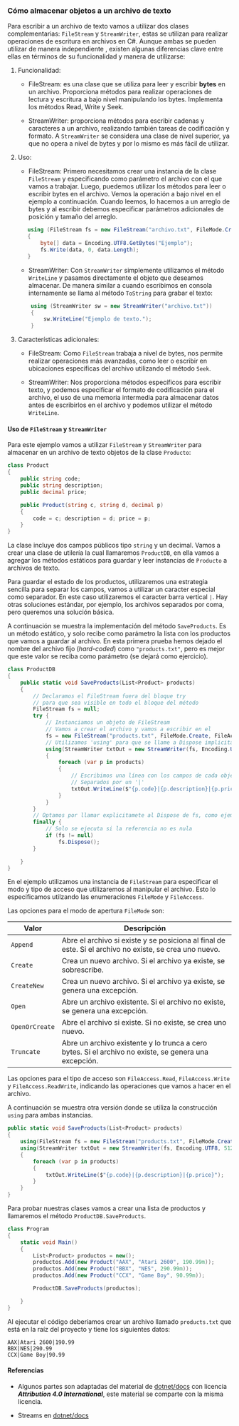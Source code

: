 ### Cómo almacenar objetos a un archivo de texto

Para escribir a un archivo de texto vamos a utilizar dos clases
complementarias: `FileStream` y `StreamWriter`, estas se utilizan para realizar
operaciones de escritura en archivos en C#. Aunque ambas se pueden utilizar de
manera independiente , existen algunas diferencias clave entre ellas en
términos de su funcionalidad y manera de utilizarse:

1. Funcionalidad:
    * FileStream: es una clase que se utiliza para leer y escribir **bytes** en
      un archivo. Proporciona métodos para realizar operaciones de lectura y
      escritura a bajo nivel manipulando los bytes. Implementa los métodos Read,
      Write y Seek.

    * StreamWriter: proporciona métodos para escribir cadenas y caracteres a un
      archivo, realizando también tareas de codificación y formato. A
      `StreamWriter` se considera una clase de nivel superior, ya que no opera a
      nivel de bytes y por lo mismo es más fácil de utilizar.

2. Uso:
   - FileStream: Primero necesitamos crear una
     instancia de la clase `FileStream` y especificando como parámetro el archivo con el que 
     vamos a trabajar. Luego, puedemos utilizar los
     métodos para leer o escribir bytes en el
     archivo. Vemos la operación a bajo nivel en el ejemplo a continuación. Cuando leemos, lo hacemos
     a un arreglo de bytes y al escribir 
     debemos especificar parámetros adicionales de posición y tamaño del arreglo. 

    ```csharp
       using (FileStream fs = new FileStream("archivo.txt", FileMode.Create))
       {
           byte[] data = Encoding.UTF8.GetBytes("Ejemplo");
           fs.Write(data, 0, data.Length);
       }
    ```

   - StreamWriter: Con `StreamWriter` simplemente utilizamos el método `WriteLine` y pasamos 
   directamente el objeto que deseamos almacenar. De manera similar a cuando escribimos en consola
   internamente se llama al método `ToString` para grabar el texto:

   ```csharp
       using (StreamWriter sw = new StreamWriter("archivo.txt"))
       {
           sw.WriteLine("Ejemplo de texto.");
       }
   ```

3. Características adicionales:
   - FileStream: Como `FileStream` trabaja a nivel de bytes, nos permite realizar
     operaciones más avanzadas, como leer o escribir en ubicaciones específicas
     del archivo utilizando el método `Seek`.

   - StreamWriter: Nos proporciona métodos específicos para escribir texto, y
     podemos especificar el formato de codificación para el archivo, el uso de
     una memoria intermedia para almacenar datos antes de escribirlos en el
     archivo y podemos utilizar el método `WriteLine`.

#### Uso de `FileStream` y `StreamWriter`

Para este ejemplo vamos a utilizar `FileStream` y `StreamWriter` para almacenar en 
un archivo de texto objetos de la clase `Producto`:

```csharp
class Product
{
    public string code;
    public string description;
    public decimal price;

    public Product(string c, string d, decimal p)
    {
        code = c; description = d; price = p;
    }
}
```

La clase incluye dos campos públicos tipo `string` y un decimal. Vamos 
a crear una clase de utilería la cual llamaremos `ProductDB`, en ella 
vamos a agregar los métodos estáticos para guardar y leer instancias de `Producto`
a archivos de texto.

Para guardar el estado de los productos, utilizaremos una estrategia sencilla 
para separar los campos, vamos a utilizar un caracter especial como separador.
En este caso utilizaremos el caracter barra vertical `|`. Hay otras soluciones
estándar, por ejemplo, los archivos separados por coma, pero queremos una solución básica.

A continuación se muestra la implementación del método `SaveProducts`. Es un método
estático, y solo recibe como parámetro la lista con los productos que vamos a 
guardar al archivo. En esta primera prueba hemos dejado el nombre del archivo fijo (*hard-coded*) 
como `"products.txt"`, pero es mejor que este valor se reciba como parámetro (se dejará como ejercicio). 

```csharp
class ProductDB
{
    public static void SaveProducts(List<Product> products)
    {
        // Declaramos el FileStream fuera del bloque try 
        // para que sea visible en todo el bloque del método
        FileStream fs = null;
        try {
            // Instanciamos un objeto de FileStream
            // Vamos a crear el archivo y vamos a escribir en el
            fs = new FileStream("products.txt", FileMode.Create, FileAccess.Write);
            // Utilizamos 'using' para que se llame a Dispose implicitamente 
            using(StreamWriter txtOut = new StreamWriter(fs, Encoding.UTF8, 512))
            {
                foreach (var p in products)
                {
                    // Escribimos una línea con los campos de cada objeto 
                    // Separados por un '|'
                    txtOut.WriteLine($"{p.code}|{p.description}|{p.price}");
                }
            }
        }
        // Optamos por llamar explicitamete al Dispose de fs, como ejemplo
        finally {
            // Solo se ejecuta si la referencia no es nula
            if (fs != null)
                fs.Dispose();
        }

    }
}
```
En el ejemplo utilizamos una instancia de `FileStream` para especificar el modo y tipo de acceso 
que utilizaremos al manipular el archivo. Esto lo especificamos utilzando las enumeraciones 
`FileMode` y `FileAccess`. 

Las opciones para el modo de apertura `FileMode` son: 

| Valor               | Descripción                                                                                                 |
|---------------------|-------------------------------------------------------------------------------------------------------------|
| `Append`            | Abre el archivo si existe y se posiciona al final de este. Si el archivo no existe, se crea uno nuevo.      |
| `Create`            | Crea un nuevo archivo. Si el archivo ya existe, se sobrescribe.                                             |
| `CreateNew`         | Crea un nuevo archivo. Si el archivo ya existe, se genera una excepción.                                    |
| `Open`              | Abre un archivo existente. Si el archivo no existe, se genera una excepción.                                |
| `OpenOrCreate`      | Abre el archivo si existe. Si no existe, se crea uno nuevo.                                                  |
| `Truncate`          | Abre un archivo existente y lo trunca a cero bytes. Si el archivo no existe, se genera una excepción.       |

Las opciones para el tipo de acceso son `FileAccess.Read`, `FileAccess.Write` y `FileAccess.ReadWrite`, 
indicando las operaciones que vamos a hacer en el archivo. 

A continuación se muestra otra versión donde se utiliza la construcción `using` para ambas instancias.

```csharp
public static void SaveProducts(List<Product> products)
{
    using(FileStream fs = new FileStream("products.txt", FileMode.Create, FileAccess.Write))
    using(StreamWriter txtOut = new StreamWriter(fs, Encoding.UTF8, 512))
    {
        foreach (var p in products)
        {
            txtOut.WriteLine($"{p.code}|{p.description}|{p.price}");
        }
    }
}
```
Para probar nuestras clases vamos a crear una lista de productos y 
llamaremos el método `ProductDB.SaveProducts`.

```csharp
class Program
{
    static void Main()
    {
        List<Product> productos = new();
        productos.Add(new Product("AAX", "Atari 2600", 190.99m));
        productos.Add(new Product("BBX", "NES", 290.99m));
        productos.Add(new Product("CCX", "Game Boy", 90.99m));

		ProductDB.SaveProducts(productos);

    }
}
```

Al ejecutar el código deberíamos crear un archivo llamado `products.txt` que está
en la raíz del proyecto y tiene los siguientes datos:

```
AAX|Atari 2600|190.99
BBX|NES|290.99
CCX|Game Boy|90.99
```

#### Referencias

* Algunos partes son adaptadas del material de [dotnet/docs](https://github.com/dotnet/docs/) 
con licencia ***Attribution 4.0 International***, este material se comparte con la misma licencia. 

* Streams en [dotnet/docs](https://learn.microsoft.com/es-mx/dotnet/api/system.io.stream?view=net-7.0)

